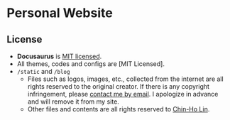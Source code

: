 # Personal Website

## License
- **Docusaurus** is [MIT licensed](https://github.com/facebook/docusaurus/blob/main/LICENSE).
- All themes, codes and configs are [MIT Licensed].
- `/static` and `/blog`
  - Files such as logos, images, etc., collected from the internet are all rights reserved to the original creator. If there is any copyright infringement, please [contact me by email](mailto:chinho.lin@mailbox.org). I apologize in advance and will remove it from my site.
  - Other files and contents are all rights reserved to [Chin-Ho Lin](https://github.com/tainvecs).
